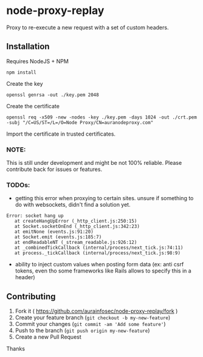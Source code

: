 # node-proxy-replay
Proxy to re-execute a new request with a set of custom headers.

## Installation
Requires NodeJS + NPM

```npm install```

Create the key

```openssl genrsa -out ./key.pem 2048```

Create the certificate

```openssl req -x509 -new -nodes -key ./key.pem -days 1024 -out ./crt.pem -subj "/C=US/ST=/L=/O=Node Proxy/CN=auranodeproxy.com"```

Import the certificate in trusted certificates.


### NOTE:
This is still under development and might be not 100% reliable. Please contribute back for issues or features.

### TODOs:
 - getting this error when proxying to certain sites. unsure if something to do with websockets, didn't find a solution yet.

 ```
 Error: socket hang up
    at createHangUpError (_http_client.js:250:15)
    at Socket.socketOnEnd (_http_client.js:342:23)
    at emitNone (events.js:91:20)
    at Socket.emit (events.js:185:7)
    at endReadableNT (_stream_readable.js:926:12)
    at _combinedTickCallback (internal/process/next_tick.js:74:11)
    at process._tickCallback (internal/process/next_tick.js:98:9)
 ```

 - ability to inject custom values when posting form data (ex: anti csrf tokens, even tho some frameworks like Rails allows to specify this in a header)

 ## Contributing

 1. Fork it ( https://github.com/aurainfosec/node-proxy-replay/fork )
 2. Create your feature branch (`git checkout -b my-new-feature`)
 3. Commit your changes (`git commit -am 'Add some feature'`)
 4. Push to the branch (`git push origin my-new-feature`)
 5. Create a new Pull Request

 Thanks
